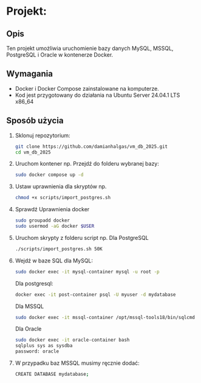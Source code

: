 # Projekt: 

## Opis
Ten projekt umożliwia uruchomienie bazy danych MySQL, MSSQL, PostgreSQL i Oracle w kontenerze Docker.

## Wymagania
- Docker i Docker Compose zainstalowane na komputerze.
- Kod jest przygotowany do działania na Ubuntu Server 24.04.1 LTS x86_64

## Sposób użycia
1. Sklonuj repozytorium:
   ```bash
   git clone https://github.com/damianhalgas/vm_db_2025.git
   cd vm_db_2025
2. Uruchom kontener np. 
   Przejdź do folderu wybranej bazy:
   ```bash
   sudo docker compose up -d
3. Ustaw uprawnienia dla skryptów np.
   ```bash
   chmod +x scripts/import_postgres.sh
4. Sprawdź Uprawnienia docker
   ```bash
   sudo groupadd docker
   sudo usermod -aG docker $USER
5. Uruchom skrypty z folderu script np.
   Dla PostgreSQL
   ```bash
   ./scripts/import_postgres.sh 50K
6. Wejdź w baze SQL dla MySQL:
   ```bash
   sudo docker exec -it mysql-container mysql -u root -p
   ```
   Dla postgresql:
   ```bash
   docker exec -it post-container psql -U myuser -d mydatabase
   ```
   Dla MSSQL
   ```bash
   sudo docker exec -it mssql-container /opt/mssql-tools18/bin/sqlcmd -S localhost -U sa -P StrongPassword123! -C
   ```
   Dla Oracle
   ```bash
   sudo docker exec -it oracle-container bash
   sqlplus sys as sysdba
   password: oracle
   ```
7. W przypadku baz MSSQL musimy ręcznie dodać:
   ```bash
   CREATE DATABASE mydatabase;


